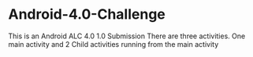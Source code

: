 # Android-4.0-Challenge
This is an Android ALC 4.0 1.0 Submission There are three activities. One main activity and 2 Child activities running from the main activity
